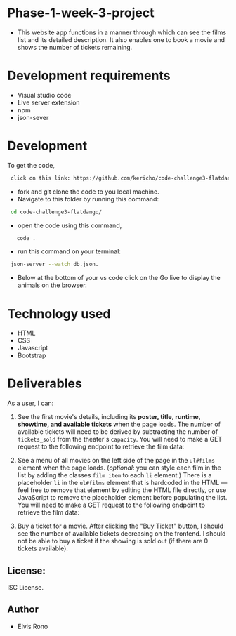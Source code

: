 # Phase-1-week-3-project
- This website app functions in a manner through which can see the films list and its detailed description. It also enables one to book a movie and shows the number of tickets remaining.

# Development requirements
- Visual studio code
- Live server  extension
- npm
- json-sever


# Development
To get the code,
```bash
 click on this link: https://github.com/kericho/code-challenge3-flatdango.git
 ```
- fork and git clone the code to you local machine.
- Navigate to this folder by running this command:
```bash
 cd code-challenge3-flatdango/
 ```
- open the code using this command, 
```bash
   code .
```

- run this command on your terminal:
```bash
 json-server --watch db.json.
 ```
- Below at the bottom of your vs code click on the Go live to display the animals on the browser.


# Technology used
- HTML
- CSS
- Javascript
- Bootstrap

# Deliverables

As a user, I can:

1. See the first movie's details, including its **poster, title, runtime,
   showtime, and available tickets** when the page loads. The number of
   available tickets will need to be derived by subtracting the number of
   `tickets_sold` from the theater's `capacity`. You will need to make a GET
   request to the following endpoint to retrieve the film data:

2. See a menu of all movies on the left side of the page in the `ul#films`
   element when the page loads. (_optional_: you can style each film in the list
   by adding the classes `film item` to each `li` element.) There is a
   placeholder `li` in the `ul#films` element that is hardcoded in the HTML —
   feel free to remove that element by editing the HTML file directly, or use
   JavaScript to remove the placeholder element before populating the list. You
   will need to make a GET request to the following endpoint to retrieve the
   film data:

3. Buy a ticket for a movie. After clicking the "Buy Ticket" button, I should
   see the number of available tickets decreasing on the frontend. I should not
   be able to buy a ticket if the showing is sold out (if there are 0 tickets
   available).



## License: 

ISC License.

## Author
- Elvis Rono